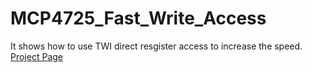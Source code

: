 # MCP4725_Fast_Write_Access
 It shows how to use TWI direct resgister access to increase the speed. 
[Project Page](https://ernane-aac.github.io/MCP4725_Fast_Write_Access/)